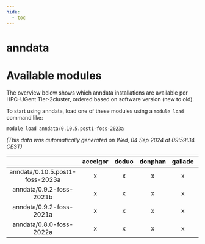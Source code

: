 ```yaml
---
hide:
  - toc
---
```


anndata
=======

# Available modules


The overview below shows which anndata installations are available per HPC-UGent Tier-2cluster, ordered based on software version (new to old).

To start using anndata, load one of these modules using a `module load` command like:

```shell
module load anndata/0.10.5.post1-foss-2023a
```

*(This data was automatically generated on Wed, 04 Sep 2024 at 09:59:34 CEST)*  

| |accelgor|doduo|donphan|gallade|joltik|shinx|skitty|
| :---: | :---: | :---: | :---: | :---: | :---: | :---: | :---: |
|anndata/0.10.5.post1-foss-2023a|x|x|x|x|x|x|x|
|anndata/0.9.2-foss-2021b|x|x|x|x|x|-|x|
|anndata/0.9.2-foss-2021a|x|x|x|x|x|-|x|
|anndata/0.8.0-foss-2022a|x|x|x|x|x|-|x|
